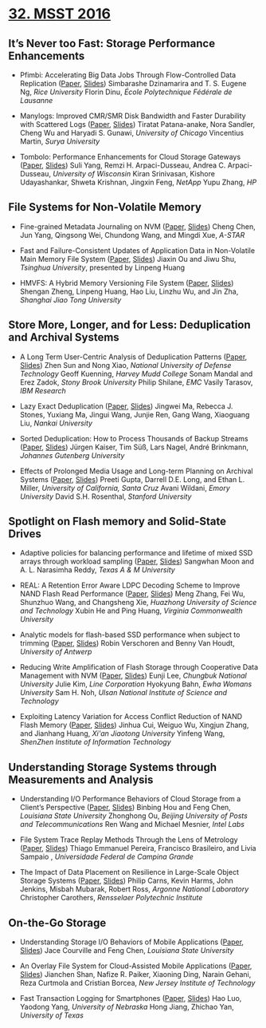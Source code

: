 # [32. MSST 2016](http://storageconference.us/2016/)

## It’s Never too Fast: Storage Performance Enhancements

* Pfimbi: Accelerating Big Data Jobs Through Flow-Controlled Data Replication ([Paper](http://storageconference.us/2016/Papers/Pfimbi.pdf), [Slides](http://storageconference.us/2016/Slides/SimbarasheDzinamarira.pdf))
  Simbarashe Dzinamarira and T. S. Eugene Ng, *Rice University*
  Florin Dinu, *École Polytechnique Fédérale de Lausanne*

* Manylogs: Improved CMR/SMR Disk Bandwidth and Faster Durability with Scattered Logs ([Paper](http://storageconference.us/2016/Papers/Manylogs.pdf), [Slides](http://storageconference.us/2016/Slides/TiratatPatana-anake.pdf))
  Tiratat Patana-anake, Nora Sandler, Cheng Wu and Haryadi S. Gunawi, *University of Chicago*
  Vincentius Martin, *Surya University*

* Tombolo: Performance Enhancements for Cloud Storage Gateways ([Paper](http://storageconference.us/2016/Papers/Tombolo.pdf), [Slides](http://storageconference.us/2016/Slides/SuliYang.pdf))
  Suli Yang, Remzi H. Arpaci-Dusseau, Andrea C. Arpaci-Dusseau, *University of Wisconsin*
  Kiran Srinivasan, Kishore Udayashankar, Shweta Krishnan, Jingxin Feng, *NetApp*
  Yupu Zhang, *HP*

## File Systems for Non-Volatile Memory

* Fine-grained Metadata Journaling on NVM ([Paper](http://storageconference.us/2016/Papers/Fine-GrainedJournaling.pdf), [Slides](http://storageconference.us/2016/Slides/JunYang.pdf))
  Cheng Chen, Jun Yang, Qingsong Wei, Chundong Wang, and Mingdi Xue, *A-STAR*

* Fast and Failure-Consistent Updates of Application Data in Non-Volatile Main Memory File System ([Paper](http://storageconference.us/2016/Papers/ConsistentUpdates.pdf), [Slides](http://storageconference.us/2016/Slides/JiaxinOu.pdf))
  Jiaxin Ou and Jiwu Shu, *Tsinghua University*, presented by Linpeng Huang

* HMVFS: A Hybrid Memory Versioning File System ([Paper](http://storageconference.us/2016/Papers/HMVFS.pdf), [Slides](http://storageconference.us/2016/Slides/ShenganZheng.pdf))
  Shengan Zheng, Linpeng Huang, Hao Liu, Linzhu Wu, and Jin Zha, *Shanghai Jiao Tong University*

## Store More, Longer, and for Less: Deduplication and Archival Systems

* A Long Term User-Centric Analysis of Deduplication Patterns ([Paper](http://storageconference.us/2016/Papers/Long-TermAnalysis.pdf), [Slides](http://storageconference.us/2016/Slides/ZhenSun.pdf))
  Zhen Sun and Nong Xiao, *National University of Defense Technology*
  Geoff Kuenning, *Harvey Mudd College*
  Sonam Mandal and Erez Zadok, *Stony Brook University*
  Philip Shilane, *EMC*
  Vasily Tarasov, *IBM Research*

* Lazy Exact Deduplication ([Paper](http://storageconference.us/2016/Papers/LazyExactDeduplication.pdf), [Slides](http://storageconference.us/2016/Slides/RebeccaStones.pdf))
  Jingwei Ma, Rebecca J. Stones, Yuxiang Ma, Jingui Wang, Junjie Ren, Gang Wang, Xiaoguang Liu, *Nankai University*

* Sorted Deduplication: How to Process Thousands of Backup Streams ([Paper](http://storageconference.us/2016/Papers/SortedDeduplication.pdf), [Slides](http://storageconference.us/2016/Slides/JurgenKaiser.pdf))
  Jürgen Kaiser, Tim Süß, Lars Nagel, André Brinkmann, *Johannes Gutenberg University*

* Effects of Prolonged Media Usage and Long-term Planning on Archival Systems ([Paper](http://storageconference.us/2016/Papers/EffectsOfMediaUsage.pdf), [Slides](http://storageconference.us/2016/Slides/AvaniWildani.pdf))
  Preeti Gupta, Darrell D.E. Long, and Ethan L. Miller, *University of California, Santa Cruz*
  Avani Wildani, *Emory University*
  David S.H. Rosenthal, *Stanford University*


## Spotlight on Flash memory and Solid-State Drives

* Adaptive policies for balancing performance and lifetime of mixed SSD arrays through workload sampling
  ([Paper](http://storageconference.us/2016/Papers/AdaptivePolicies.pdf), [Slides](http://storageconference.us/2016/Slides/SangwhanMoon.pdf))
  Sangwhan Moon and A. L. Narasimha Reddy, *Texas A & M University*

* REAL: A Retention Error Aware LDPC Decoding Scheme to Improve NAND Flash Read Performance ([Paper](http://storageconference.us/2016/Papers/REAL.pdf), [Slides](http://storageconference.us/2016/Slides/MengZhang.pdf))
  Meng Zhang, Fei Wu, Shunzhuo Wang, and Changsheng Xie, *Huazhong University of Science and Technology*
  Xubin He and Ping Huang, *Virginia Commonwealth University*

* Analytic models for flash-based SSD performance when subject to trimming ([Paper](http://storageconference.us/2016/Papers/AnalyticModels.pdf), [Slides](http://storageconference.us/2016/Slides/RobinVerschore.pdf))
  Robin Verschoren and Benny Van Houdt, *University of Antwerp*

* Reducing Write Amplification of Flash Storage through Cooperative Data Management with NVM ([Paper](http://storageconference.us/2016/Papers/ReducingWriteAmplification.pdf), [Slides](http://storageconference.us/2016/Slides/EunjiLee.pdf))
  Eunji Lee, *Chungbuk National University*
  Julie Kim, *Line Corporation*
  Hyokyung Bahn, *Ewha Womans University*
  Sam H. Noh, *Ulsan National Institute of Science and Technology*

* Exploiting Latency Variation for Access Conflict Reduction of NAND Flash Memory ([Paper](http://storageconference.us/2016/Papers/ExploitingLatencyVariation.pdf), [Slides](http://storageconference.us/2016/Slides/JianhangHuang.pdf))
  Jinhua Cui, Weiguo Wu, Xingjun Zhang, and Jianhang Huang, *Xi'an Jiaotong University*
  Yinfeng Wang, *ShenZhen Institute of Information Technology*

## Understanding Storage Systems through Measurements and Analysis

* Understanding I/O Performance Behaviors of Cloud Storage from a Client’s Perspective ([Paper](http://storageconference.us/2016/Papers/UnderstandingPerformance.pdf), [Slides](http://storageconference.us/2016/Slides/BinbingHou.pdf))
Binbing Hou and Feng Chen, *Louisiana State University*
Zhonghong Ou, *Beijing University of Posts and Telecommunications*
Ren Wang and Michael Mesnier, *Intel Labs*

* File System Trace Replay Methods Through the Lens of Metrology ([Paper](http://storageconference.us/2016/Papers/FileSystemTrace.pdf), [Slides](http://storageconference.us/2016/Slides/ThiagoEmmanuelPereira.pdf))
Thiago Emmanuel Pereira, Francisco Brasileiro, and Livia Sampaio , *Universidade Federal de Campina Grande*

* The Impact of Data Placement on Resilience in Large-Scale Object Storage Systems ([Paper](http://storageconference.us/2016/Papers/ImpactOfDataPlacement.pdf), [Slides](http://storageconference.us/2016/Slides/PhilipCarns.pdf))
Philip Carns, Kevin Harms, John Jenkins, Misbah Mubarak, Robert Ross, *Argonne National Laboratory*
Christopher Carothers, *Rensselaer Polytechnic Institute*

## On-the-Go Storage

* Understanding Storage I/O Behaviors of Mobile Applications ([Paper](http://storageconference.us/2016/Papers/UnderstandingStorage.pdf), [Slides](http://storageconference.us/2016/Slides/JaceCourville.pdf))
Jace Courville and Feng Chen, *Louisiana State University*

* An Overlay File System for Cloud-Assisted Mobile Applications ([Paper](http://storageconference.us/2016/Papers/OverlayFileSystem.pdf), [Slides](http://storageconference.us/2016/Slides/JianchenShan.pdf))
Jianchen Shan, Nafize R. Paiker, Xiaoning Ding, Narain Gehani, Reza Curtmola and Cristian Borcea, *New Jersey Institute of Technology*

* Fast Transaction Logging for Smartphones ([Paper](http://storageconference.us/2016/Papers/FastTransactionLogging.pdf), [Slides](http://storageconference.us/2016/Slides/HaoLuo.pdf))
Hao Luo, Yaodong Yang, *University of Nebraska*
Hong Jiang, Zhichao Yan, *University of Texas*